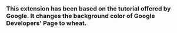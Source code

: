 ### This extension has been based on the tutorial offered by Google. It changes the background color of Google Developers' Page to wheat.
